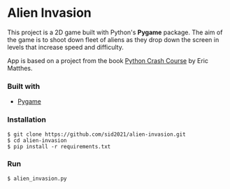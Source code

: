 # Alien Invasion

This project is a 2D game built with Python's **Pygame** package. The aim of the game is to shoot down fleet of aliens as they drop down the screen in levels that increase speed and difficulty.

App is based on a project from the book [Python Crash Course](https://nostarch.com/pythoncrashcourse2e) by Eric Matthes.

### Built with

- [Pygame](https://www.pygame.org/wiki/about)

### Installation

```
$ git clone https://github.com/sid2021/alien-invasion.git
$ cd alien-invasion
$ pip install -r requirements.txt
```

### Run

```
$ alien_invasion.py
```
